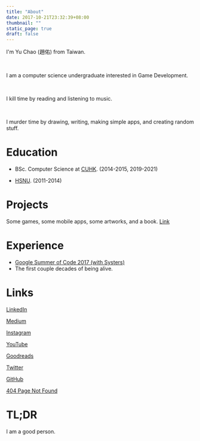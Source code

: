 ```yaml
---
title: "About"
date: 2017-10-21T23:32:39+08:00
thumbnail: ""
static_page: true
draft: false
---
```


I'm Yu Chao (趙佑) from Taiwan.

<br />

I am a computer science undergraduate interested in Game Development.

<br />

I kill time by reading and listening to music.

<br />

I murder time by drawing, writing, making simple apps, and creating random stuff.

# Education
* BSc. Computer Science at [CUHK](http://www.cuhk.edu.hk/). (2014-2015, 2019-2021)

* [HSNU](https://www.hs.ntnu.edu.tw). (2011-2014)

# Projects
Some games, some mobile apps, some artworks, and a book. [Link](/projects)

# Experience
* [Google Summer of Code 2017 (with Systers)](https://github.com/systers/powerup-iOS)
* The first couple decades of being alive.

# Links
[LinkedIn](https://www.linkedin.com/in/yu-chao-a55b85b2/)

[Medium](https://medium.com/@realYuChao)

[Instagram](https://instagram.com/yuchao.jpg)

[YouTube](https://www.youtube.com/channel/UC3LBzCYKiqZ_S2FaJE7o_Vw)

[Goodreads](https://www.goodreads.com/author/show/18427549.Yu_Chao)

[Twitter](https://twitter.com/realYuChao)

[GitHub](https://github.com/YuChaoGithub)

[404 Page Not Found](http://shinerightstudio.com/404)

# TL;DR
I am a good person.